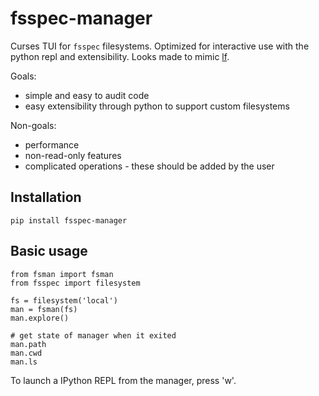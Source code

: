 fsspec-manager
==============

Curses TUI for `fsspec` filesystems. 
Optimized for interactive use with the python repl and extensibility.
Looks made to mimic [lf](https://github.com/gokcehan/lf).

Goals:
- simple and easy to audit code
- easy extensibility through python to support custom filesystems

Non-goals:
- performance
- non-read-only features
- complicated operations - these should be added by the user

Installation
------------

```
pip install fsspec-manager
```

Basic usage
-----------

```
from fsman import fsman
from fsspec import filesystem

fs = filesystem('local')
man = fsman(fs)
man.explore()

# get state of manager when it exited
man.path
man.cwd
man.ls
```

To launch a IPython REPL from the manager, press 'w'.
